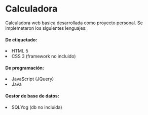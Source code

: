 # Calculadora
Calculadora web basica desarrollada como proyecto personal. Se implemetaron los siguientes lenguajes:
#### De etiquetado:
<li> HTML 5 </li>
<li> CSS 3  (framework no incluido)</li>

#### De programación:
<li>JavaScript (JQuery)</li>
<li>Java</li>

#### Gestor de base de datos:
<li> SQLYog (db no incluida) </li>
